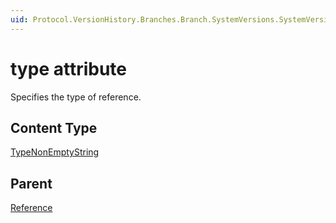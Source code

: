 ```yaml
---
uid: Protocol.VersionHistory.Branches.Branch.SystemVersions.SystemVersion.MajorVersions.MajorVersion.MinorVersions.MinorVersion.References.Reference-type
---
```


# type attribute

Specifies the type of reference.

## Content Type

[TypeNonEmptyString](xref:Protocol-TypeNonEmptyString)

## Parent

[Reference](xref:Protocol.VersionHistory.Branches.Branch.SystemVersions.SystemVersion.MajorVersions.MajorVersion.MinorVersions.MinorVersion.References.Reference)
